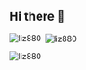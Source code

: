 ## Hi there 👋

<!--
**liz880/liz880** is a ✨ _special_ ✨ repository because its `README.md` (this file) appears on your GitHub profile.

Here are some ideas to get you started:

- 🔭 I’m currently working on ...
- 🌱 I’m currently learning ...
- 👯 I’m looking to collaborate on ...
- 🤔 I’m looking for help with ...
- 💬 Ask me about ...
- 📫 How to reach me: ...
- 😄 Pronouns: ...
- ⚡ Fun fact: ...
-->
<p><img align="left" src="https://github-readme-stats.vercel.app/api/top-langs?username=liz880&show_icons=true&locale=en&layout=compact" alt="liz880" /></p>

<p>&nbsp;<img align="center" src="https://github-readme-stats.vercel.app/api?username=liz880&show_icons=true&locale=en" alt="liz880" /></p>

<p><img align="center" src="https://github-readme-streak-stats.herokuapp.com/?user=liz880&" alt="liz880" /></p>
